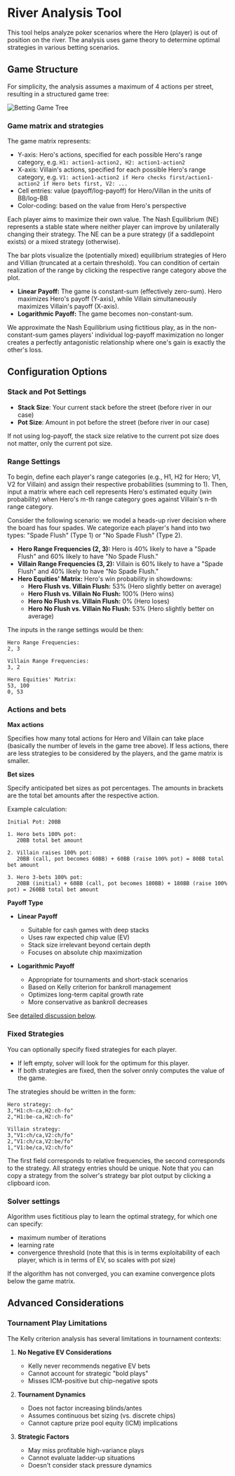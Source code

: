 # River Analysis Tool

This tool helps analyze poker scenarios where the Hero (player) is out of position on the river. The analysis uses game theory to determine optimal strategies in various betting scenarios.

## Game Structure

For simplicity, the analysis assumes a maximum of 4 actions per street, resulting in a structured game tree:

![Betting Game Tree](/river/assets/game_tree.svg)

### Game matrix and strategies

The game matrix represents:
- Y-axis: Hero's actions, specified for each possible Hero's range category, e.g. `H1: action1-action2, H2: action1-action2`
- X-axis: Villain's actions, specified for each possible Hero's range category, e.g. `V1: action1-action2 if Hero checks first/action1-action2 if Hero bets first, V2: ...`
- Cell entries: value (payoff/log-payoff) for Hero/Villan in the units of BB/log-BB
- Color-coding: based on the value from Hero's perspective

Each player aims to maximize their own value. The Nash Equilibrium (NE) represents a stable state where neither player can improve by unilaterally changing their strategy. The NE can be a pure strategy (if a saddlepoint exists) or a mixed strategy (otherwise).

The bar plots visualize the (potentially mixed) equilibrium strategies of Hero and Villian (truncated at a certain threshold). You can condition of certain realization of the range by clicking the respective range category above the plot.

*   **Linear Payoff:** The game is constant-sum (effectively zero-sum). Hero maximizes Hero's payoff (Y-axis), while Villain simultaneously maximizes Villain's payoff (X-axis).
*   **Logarithmic Payoff:** The game becomes non-constant-sum.

We approximate the Nash Equilibrium using fictitious play, as in the non-constant-sum games players' individual log-payoff maximization no longer creates a perfectly antagonistic relationship where one's gain is exactly the other's loss.

## Configuration Options

### Stack and Pot Settings
- **Stack Size**: Your current stack before the street (before river in our case)
- **Pot Size**: Amount in pot before the street (before river in our case)

If not using log-payoff, the stack size relative to the current pot size does not matter, only the current pot size.

### Range Settings

To begin, define each player's range categories (e.g., H1, H2 for Hero; V1, V2 for Villain) and assign their respective probabilities (summing to 1). Then, input a matrix where each cell represents Hero's estimated equity (win probability) when Hero's m-th range category goes against Villain's n-th range category.

Consider the following scenario: we model a heads-up river decision where the board has four spades. We categorize each player's hand into two types: "Spade Flush" (Type 1) or "No Spade Flush" (Type 2).

*   **Hero Range Frequencies (2, 3):** Hero is 40% likely to have a "Spade Flush" and 60% likely to have "No Spade Flush."
*   **Villain Range Frequencies (3, 2):** Villain is 60% likely to have a "Spade Flush" and 40% likely to have "No Spade Flush."
*   **Hero Equities' Matrix:** Hero's win probability in showdowns:
    *   **Hero Flush vs. Villain Flush:** 53% (Hero slightly better on average)
    *   **Hero Flush vs. Villain No Flush:** 100% (Hero wins)
    *   **Hero No Flush vs. Villain Flush:** 0% (Hero loses)
    *   **Hero No Flush vs. Villain No Flush:** 53% (Hero slightly better on average)

The inputs in the range settings would be then:

```
Hero Range Frequencies:
2, 3

Villain Range Frequencies:
3, 2

Hero Equities' Matrix:
53, 100
0, 53
```

### Actions and bets

**Max actions**

Specifies how many total actions for Hero and Villain can take place (basically the number of levels in the game tree above). If less actions, there are less strategies to be considered by the players, and the game matrix is smaller.

**Bet sizes**

Specify anticipated bet sizes as pot percentages. The amounts in brackets are the total bet amounts after the respective action.

Example calculation:
```
Initial Pot: 20BB

1. Hero bets 100% pot: 
   20BB total bet amount

2. Villain raises 100% pot:
   20BB (call, pot becomes 60BB) + 60BB (raise 100% pot) = 80BB total bet amount

3. Hero 3-bets 100% pot:
   20BB (initial) + 60BB (call, pot becomes 180BB) + 180BB (raise 100% pot) = 260BB total bet amount
```

**Payoff Type**

* **Linear Payoff**
   - Suitable for cash games with deep stacks
   - Uses raw expected chip value (EV)
   - Stack size irrelevant beyond certain depth
   - Focuses on absolute chip maximization

* **Logarithmic Payoff**
   - Appropriate for tournaments and short-stack scenarios
   - Based on Kelly criterion for bankroll management
   - Optimizes long-term capital growth rate
   - More conservative as bankroll decreases

See [detailed discussion below](#advanced-considerations).

### Fixed Strategies

You can optionally specify fixed strategies for each player.
* If left empty, solver will look for the optimum for this player.
* If both strategies are fixed, then the solver onnly computes the value of the game.

The strategies should be written in the form:

```
Hero strategy:
3,"H1:ch-ca,H2:ch-fo"
2,"H1:be-ca,H2:ch-fo"

Villain strategy:
3,"V1:ch/ca,V2:ch/fo"
2,"V1:ch/ca,V2:be/fo"
1,"V1:be/ca,V2:ch/fo"
```

The first field corresponds to relative frequencies, the second corresponds to the strategy. All strategy entries should be unique. Note that you can copy a strategy from the solver's strategy bar plot output by clicking a clipboard icon.

### Solver settings

Algorithm uses fictitious play to learn the optimal strategy, for which one can specify:
* maximum number of iterations
* learning rate
* convergence threshold (note that this is in terms exploitability of each player, which is in terms of EV, so scales with pot size)

If the algorithm has not converged, you can examine convergence plots below the game matrix.

## Advanced Considerations

### Tournament Play Limitations

The Kelly criterion analysis has several limitations in tournament contexts:

1. **No Negative EV Considerations**
   - Kelly never recommends negative EV bets
   - Cannot account for strategic "bold plays"
   - Misses ICM-positive but chip-negative spots

2. **Tournament Dynamics**
   - Does not factor increasing blinds/antes
   - Assumes continuous bet sizing (vs. discrete chips)
   - Cannot capture prize pool equity (ICM) implications

3. **Strategic Factors**
   - May miss profitable high-variance plays
   - Cannot evaluate ladder-up situations
   - Doesn't consider stack pressure dynamics
